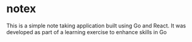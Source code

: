 # notex
This is a simple note taking application built using Go and React. It was developed as part of a learning exercise to enhance skills in Go
